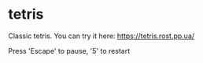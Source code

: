 # tetris

Classic tetris. You can try it here: https://tetris.rost.pp.ua/

Press 'Escape' to pause, '5' to restart
